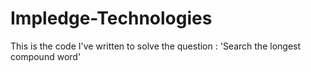 # Impledge-Technologies
This is the code I've written to solve the question : 'Search the longest compound word'
